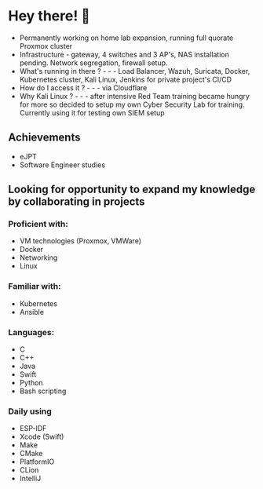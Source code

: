 # Hey there! 👋

- Permanently working on home lab expansion, running full quorate Proxmox cluster
- Infrastructure - gateway, 4 switches and 3 AP's, NAS installation pending. Network segregation, firewall setup.
- What's running in there ? - - - Load Balancer, Wazuh, Suricata, Docker, Kubernetes cluster, Kali Linux, Jenkins for private project's CI/CD
- How do I access it ? - - - via Cloudflare
- Why Kali Linux ? - - - after intensive Red Team training became hungry for more so decided to setup my own Cyber Security Lab for training. Currently using it for testing own SIEM setup
  
## Achievements

- eJPT
- Software Engineer studies

## Looking for opportunity to expand my knowledge by collaborating in projects

### Proficient with:

- VM technologies (Proxmox, VMWare)
- Docker
- Networking
- Linux

### Familiar with:

- Kubernetes
- Ansible

### Languages:

- C
- C++
- Java
- Swift
- Python
- Bash scripting

### Daily using

- ESP-IDF
- Xcode (Swift)
- Make
- CMake
- PlatformIO
- CLion
- IntelliJ
